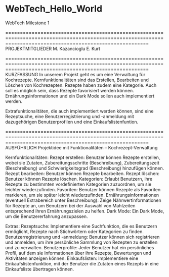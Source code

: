 # WebTech_Hello_World
WebTech Milestone 1

=============================================================================================================================================================
PROJEKTMITGLIEDER
M. Kazancioglu
E. Kurt

=============================================================================================================================================================
KURZFASSUNG
In unserem Projekt geht es um eine Verwaltung für Kochrezepte. Kernfunktionalitäten sind das Erstellen, Bearbeiten und Löschen von Kochrezepten.
Rezepte haben zudem eine Kategorie. Auch soll es möglich sein, dass Rezepte favorisiert werden können. Ernährungsinformationen und ein Dark Mode sollen auch implementiert werden.

Extrafunktionalitäten, die auch implementiert werden können, sind eine Rezeptsuche, eine Benutzerregistrierung und -anmeldung mit dazugehörigen Benutzerprofilen und eine Einkaufslistenfuntion.

=============================================================================================================================================================
AUSFÜHRLICH
Projektidee mit Funktionalitäten – Kochrezept-Verwaltung

Kernfunktionalitäten:
Rezept erstellen: Benutzer können Rezepte erstellen, wobei sie Zutaten, Zubereitungsschritte (Beschreibung), Zubereitungszeit (Beschreibung) und Schwierigkeitsgrad (Beschreibung) hinzufügen können.
Rezept bearbeiten: Benutzer können Rezepte bearbeiten.
Rezept löschen: Benutzer können Rezepte löschen.
Kategorien: Erlaubt Benutzern, ihre Rezepte zu bestimmten vordefinierten Kategorien zuzuordnen, um sie leichter wiederzufinden.
Favoriten: Benutzer können Rezepte als Favoriten markieren, um sie später leicht wiederzufinden.
Ernährungsinformationen (eventuell Extrabereich unter Beschreibung): Zeige Nährwertinformationen für Rezepte an, um Benutzern bei der Auswahl von Mahlzeiten entsprechend ihren Ernährungszielen zu helfen.
Dark Mode: Ein Dark Mode, um die Benutzererfahrung anzupassen.

Extras:
Rezeptsuche: Implementiere eine Suchfunktion, die es Benutzern ermöglicht, Rezepte nach Stichwörtern oder Kategorien zu finden.
Benutzerregistrierung und -anmeldung: Benutzer können sich registrieren und anmelden, um ihre persönliche Sammlung von Rezepten zu erstellen und zu verwalten.
Benutzerprofile: Jeder Benutzer hat ein persönliches Profil, auf dem sie Informationen über ihre Rezepte, Bewertungen und Aktivitäten anzeigen können.
Einkaufslisten: Implementiere eine Einkaufslistenfunktion, mit der Benutzer die Zutaten eines Rezepts in eine Einkaufsliste übertragen können.
